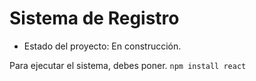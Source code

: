 <h1>Sistema de Registro</h1>

- Estado del proyecto: En construcción.

Para ejecutar el sistema, debes poner.
```npm install react```
